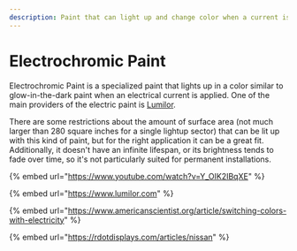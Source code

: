 ```yaml
---
description: Paint that can light up and change color when a current is applied to it.
---
```


# Electrochromic Paint

Electrochromic Paint is a specialized paint that lights up in a color similar to glow-in-the-dark paint when an electrical current is applied. One of the main providers of the electric paint is [Lumilor](https://www.lumilor.com).&#x20;

There are some restrictions about the amount of surface area (not much larger than 280 square inches for a single lightup sector) that can be lit up with this kind of paint, but for the right application it can be a great fit. Additionally, it doesn't have an infinite lifespan, or its brightness tends to fade over time, so it's not particularly suited for permanent installations.

{% embed url="https://www.youtube.com/watch?v=Y_OIK2IBqXE" %}

{% embed url="https://www.lumilor.com" %}

{% embed url="https://www.americanscientist.org/article/switching-colors-with-electricity" %}

{% embed url="https://rdotdisplays.com/articles/nissan" %}
